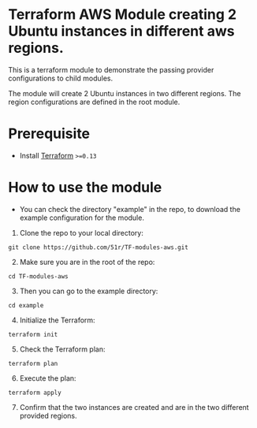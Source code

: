 # Terraform AWS Module creating 2 Ubuntu instances in different aws regions.
This is a terraform module to demonstrate the passing provider configurations to child modules.

The module will create 2 Ubuntu instances in two different regions. The region configurations are defined in the root module.

# Prerequisite
* Install [Terraform](https://www.terraform.io/downloads.html) `>=0.13`


# How to use the module

* You can check the directory "example" in the repo, to download the example configuration for the module.

1. Clone the repo to your local directory:
```
git clone https://github.com/51r/TF-modules-aws.git
```

2. Make sure you are in the root of the repo:
```
cd TF-modules-aws
```

3. Then you can go to the example directory:
```
cd example
```

4. Initialize the Terraform:
```
terraform init
```

5. Check the Terraform plan:
```
terraform plan
```

6. Execute the plan:
```
terraform apply
```

7. Confirm that the two instances are created and are in the two different provided regions.
